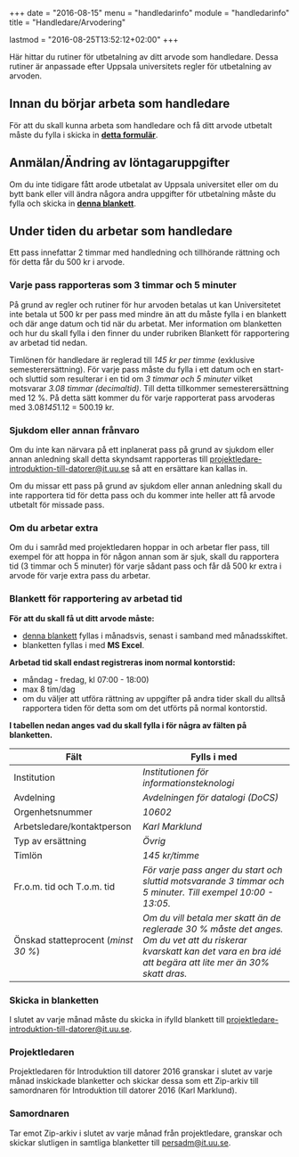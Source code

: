 +++
date = "2016-08-15"
menu = "handledarinfo"
module = "handledarinfo"
title = "Handledare/Arvodering"

lastmod = "2016-08-25T13:52:12+02:00"
+++

Här hittar du rutiner för utbetalning av ditt arvode som handledare. Dessa rutiner är anpassade efter Uppsala universitets regler för utbetalning av arvoden.

## Innan du börjar arbeta som handledare
För att du skall kunna arbeta som handledare och få ditt arvode utbetalt måste du fylla i skicka in **[detta formulär](https://docs.google.com/forms/d/1q0Cb0DuKk7dpqZsbAFfBWpIRlZpLJZJNR89CswWx5iE/viewform)**.

## Anmälan/Ändring av löntagaruppgifter
Om du inte tidigare fått arode utbetalat av Uppsala universitet eller om du bytt bank eller vill ändra någora andra uppgifter för utbetalning måste du fylla och skicka in **[denna blankett](https://mp.uu.se/documents/432512/1838754/Bankuppgifter+svensk+bank%2C+Nordeas+blankett+%285.0.2%29.pdf_150610.pdf/f0e3a4a5-fe32-4bc6-b780-248ad150e028)**.


## Under tiden du arbetar som handledare
Ett pass innefattar 2 timmar med handledning och tillhörande rättning och för detta får du 500 kr i arvode.

### Varje pass rapporteras som 3 timmar och 5 minuter
På grund av regler och rutiner för hur arvoden betalas ut kan Universitetet inte betala ut 500 kr per pass med mindre än att du måste fylla i en blankett och där ange datum och tid när du arbetat. Mer information om blanketten och hur du skall fylla i den finner du under rubriken Blankett för rapportering av arbetad tid nedan.

Timlönen för handledare är reglerad till *145 kr per timme* (exklusive semesterersättning). För varje pass måste du fylla i ett datum och en start- och sluttid som resulterar i en tid om *3 timmar och 5 minuter* vilket motsvarar *3.08 timmar (decimaltid)*. Till detta tillkommer semesterersättning med 12 %. På detta sätt kommer du för varje rapporterat pass arvoderas med 3.08*145*1.12 = 500.19 kr.

### Sjukdom eller annan frånvaro
Om du inte kan närvara på ett inplanerat pass på grund av sjukdom eller annan anledning skall detta skyndsamt rapporteras till [projektledare-introduktion-till-datorer@it.uu.se](mailto:projektledare-introduktion-till-datorer@it.uu.se) så att en ersättare kan kallas in.

Om du missar ett pass på grund av sjukdom eller annan anledning skall du inte rapportera tid för detta pass och du kommer inte heller att få arvode utbetalt för missade pass.

### Om du arbetar extra
Om du i samråd med projektledaren hoppar in och arbetar fler pass, till exempel för att hoppa in för någon annan som är sjuk, skall du rapportera tid (3 timmar och 5 minuter) för varje sådant pass och får då 500 kr extra i arvode för varje extra pass du arbetar.

### Blankett för rapportering av arbetad tid
**För att du skall få ut ditt arvode måste:**

+ [denna blankett](https://drive.google.com/file/d/0B4pHXkpbjKnaOVh2dDNwZ0h1UTg/view) fyllas i månadsvis, senast i samband med månadsskiftet.  
+ blanketten fyllas i med **MS Excel**.

**Arbetad tid skall endast registreras inom normal kontorstid:**

+ måndag - fredag, kl 07:00 - 18:00)
+ max 8 tim/dag
+ om du väljer att utföra rättning av uppgifter på andra tider skall du alltså rapportera tiden för detta som om det utförts på normal kontorstid.

**I tabellen nedan anges vad du skall fylla i för några av fälten på blanketten.**

| Fält                                | Fylls i med                                   |
| ----------------------------------- | --------------------------------------------- |
| Institution                         | *Institutionen för informationsteknologi*       |
| Avdelning                           | *Avdelningen för datalogi (DoCS)*               |
| Orgenhetsnummer                     | *10602*                                         |
| Arbetsledare/kontaktperson          | *Karl Marklund*                                 |
| Typ av ersättning                   | *Övrig*                                         |
| Timlön                              | *145 kr/timme*                                  |
| Fr.o.m. tid och T.o.m. tid          | *För varje pass anger du start och sluttid motsvarande 3 timmar och 5 minuter. Till exempel 10:00 - 13:05.* |
| Önskad statteprocent (*minst 30 %*) | *Om du vill betala mer skatt än de reglerade 30 % måste det anges. Om du vet att du riskerar kvarskatt kan det vara en bra idé att begära att lite mer än 30% skatt dras.* |

### Skicka in blanketten
I slutet av varje månad måste du skicka in ifylld blankett till [projektledare-introduktion-till-datorer@it.uu.se](mailto:projektledare-introduktion-till-datorer@it.uu.se).

### Projektledaren
Projektledaren för Introduktion till datorer 2016 granskar i slutet av varje månad inskickade blanketter och skickar dessa som ett Zip-arkiv till samordnaren för Introduktion till datorer 2016 (Karl Marklund).

### Samordnaren
Tar emot Zip-arkiv i slutet av varje månad från projektledare, granskar och skickar slutligen in samtliga blanketter till [persadm@it.uu.se](mailto:persadm@it.uu.se).
